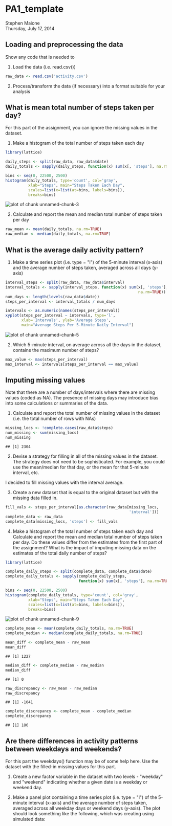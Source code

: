 # PA1_template
Stephen Maione  
Thursday, July 17, 2014  


## Loading and preprocessing the data

Show any code that is needed to

1. Load the data (i.e. read.csv())

```r
raw_data <- read.csv('activity.csv')
```

2. Process/transform the data (if necessary) into a format suitable for your analysis



## What is mean total number of steps taken per day?

For this part of the assignment, you can ignore the missing values in the dataset.

1. Make a histogram of the total number of steps taken each day

```r
library(lattice)

daily_steps <- split(raw_data, raw_data$date)
daily_totals <- sapply(daily_steps, function(x) sum(x[, 'steps'], na.rm=TRUE))

bins <- seq(0, 22500, 2500)
histogram(daily_totals, type='count', col='gray',
          xlab="Steps", main="Steps Taken Each Day",
          scales=list(x=list(at=bins, labels=bins)),
          breaks=bins)
```

![plot of chunk unnamed-chunk-3](./PA1_template_files/figure-html/unnamed-chunk-3.png) 

2. Calculate and report the mean and median total number of steps taken per day

```r
raw_mean <- mean(daily_totals, na.rm=TRUE)
raw_median <- median(daily_totals, na.rm=TRUE)
```


## What is the average daily activity pattern?

1. Make a time series plot (i.e. type = "l") of the 5-minute interval (x-axis) and the average number of steps taken, averaged across all days (y-axis)

```r
interval_steps <- split(raw_data, raw_data$interval)
interval_totals <- sapply(interval_steps, function(x) sum(x[, 'steps'],
                                                          na.rm=TRUE))
num_days <- length(levels(raw_data$date))
steps_per_interval <- interval_totals / num_days

intervals <- as.numeric(names(steps_per_interval))
xyplot(steps_per_interval ~ intervals, type='l',
       xlab='Intervals', ylab='Average Steps',
       main="Average Steps Per 5-Minute Daily Interval")
```

![plot of chunk unnamed-chunk-5](./PA1_template_files/figure-html/unnamed-chunk-5.png) 

2. Which 5-minute interval, on average across all the days in the dataset, contains the maximum number of steps?

```r
max_value <- max(steps_per_interval)
max_interval <- intervals[steps_per_interval == max_value]
```


## Imputing missing values

Note that there are a number of days/intervals where there are missing values (coded as NA). The presence of missing days may introduce bias into some calculations or summaries of the data.

1. Calculate and report the total number of missing values in the dataset (i.e. the total number of rows with NAs)

```r
missing_locs <- !complete.cases(raw_data$steps)
num_missing <- sum(missing_locs)
num_missing
```

```
## [1] 2304
```

2. Devise a strategy for filling in all of the missing values in the dataset. The strategy does not need to be sophisticated. For example, you could use the mean/median for that day, or the mean for that 5-minute interval, etc.

I decided to fill missing values with the interval average.

3. Create a new dataset that is equal to the original dataset but with the missing data filled in.

```r
fill_vals <- steps_per_interval[as.character(raw_data[missing_locs,
                                                      'interval'])]
complete_data <- raw_data
complete_data[missing_locs, 'steps'] <- fill_vals
```

4. Make a histogram of the total number of steps taken each day and Calculate and report the mean and median total number of steps taken per day. Do these values differ from the estimates from the first part of the assignment? What is the impact of imputing missing data on the estimates of the total daily number of steps?

```r
library(lattice)

complete_daily_steps <- split(complete_data, complete_data$date)
complete_daily_totals <- sapply(complete_daily_steps,
                                function(x) sum(x[, 'steps'], na.rm=TRUE))

bins <- seq(0, 22500, 2500)
histogram(complete_daily_totals, type='count', col='gray',
          xlab="Steps", main="Steps Taken Each Day",
          scales=list(x=list(at=bins, labels=bins)),
          breaks=bins)
```

![plot of chunk unnamed-chunk-9](./PA1_template_files/figure-html/unnamed-chunk-9.png) 

```r
complete_mean <- mean(complete_daily_totals, na.rm=TRUE)
complete_median <- median(complete_daily_totals, na.rm=TRUE)

mean_diff <- complete_mean - raw_mean
mean_diff
```

```
## [1] 1227
```

```r
median_diff <- complete_median - raw_median
median_diff
```

```
## [1] 0
```

```r
raw_discrepancy <- raw_mean - raw_median
raw_discrepancy
```

```
## [1] -1041
```

```r
complete_discrepancy <- complete_mean - complete_median
complete_discrepancy
```

```
## [1] 186
```


## Are there differences in activity patterns between weekdays and weekends?

For this part the weekdays() function may be of some help here. Use the dataset with the filled-in missing values for this part.

1. Create a new factor variable in the dataset with two levels - "weekday" and "weekend" indicating whether a given date is a weekday or weekend day.


2. Make a panel plot containing a time series plot (i.e. type = "l") of the 5-minute interval (x-axis) and the average number of steps taken, averaged across all weekday days or weekend days (y-axis). The plot should look something like the following, which was creating using simulated data:


